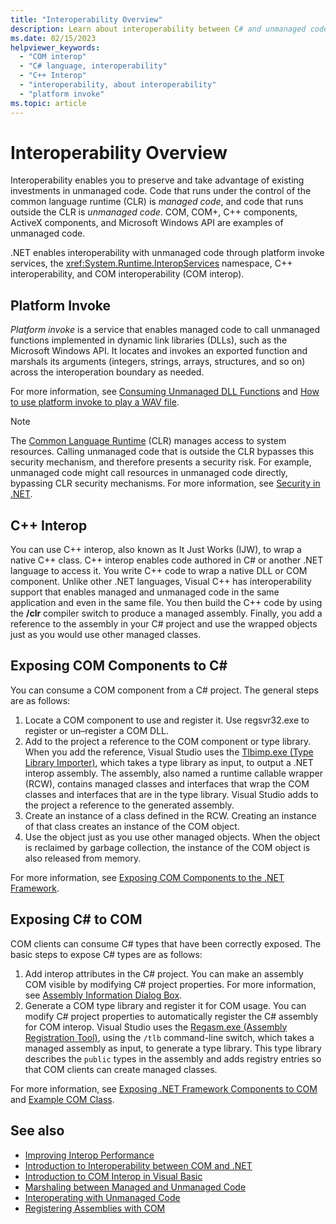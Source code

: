 ```yaml
---
title: "Interoperability Overview"
description: Learn about interoperability between C# and unmanaged code, including platform invoke, C++ interop, exposing COM components to C#, and exposing C# to COM.
ms.date: 02/15/2023
helpviewer_keywords:
  - "COM interop"
  - "C# language, interoperability"
  - "C++ Interop"
  - "interoperability, about interoperability"
  - "platform invoke"
ms.topic: article
---
```

# Interoperability Overview

Interoperability enables you to preserve and take advantage of existing investments in unmanaged code. Code that runs under the control of the common language runtime (CLR) is *managed code*, and code that runs outside the CLR is *unmanaged code*. COM, COM+, C++ components, ActiveX components, and Microsoft Windows API are examples of unmanaged code.

.NET enables interoperability with unmanaged code through platform invoke services, the <xref:System.Runtime.InteropServices> namespace, C++ interoperability, and COM interoperability (COM interop).
  
## Platform Invoke

*Platform invoke* is a service that enables managed code to call unmanaged functions implemented in dynamic link libraries (DLLs), such as the Microsoft Windows API. It locates and invokes an exported function and marshals its arguments (integers, strings, arrays, structures, and so on) across the interoperation boundary as needed.

For more information, see [Consuming Unmanaged DLL Functions](../../../framework/interop/consuming-unmanaged-dll-functions.md) and [How to use platform invoke to play a WAV file](./how-to-use-platform-invoke-to-play-a-wave-file.md).

> [!NOTE]
> The [Common Language Runtime](../../../standard/clr.md) (CLR) manages access to system resources. Calling unmanaged code that is outside the CLR bypasses this security mechanism, and therefore presents a security risk. For example, unmanaged code might call resources in unmanaged code directly, bypassing CLR security mechanisms. For more information, see [Security in .NET](../../../standard/security/index.md).

## C++ Interop

You can use C++ interop, also known as It Just Works (IJW), to wrap a native C++ class. C++ interop enables code authored in C# or another .NET language to access it. You write C++ code to wrap a native DLL or COM component. Unlike other .NET languages, Visual C++ has interoperability support that enables managed and unmanaged code in the same application and even in the same file. You then build the C++ code by using the **/clr** compiler switch to produce a managed assembly. Finally, you add a reference to the assembly in your C# project and use the wrapped objects just as you would use other managed classes.

## Exposing COM Components to C\#

You can consume a COM component from a C# project. The general steps are as follows:

1. Locate a COM component to use and register it. Use regsvr32.exe to register or un–register a COM DLL.
1. Add to the project a reference to the COM component or type library.
   When you add the reference, Visual Studio uses the [Tlbimp.exe (Type Library Importer)](../../../framework/tools/tlbimp-exe-type-library-importer.md), which takes a type library as input, to output a .NET interop assembly. The assembly, also named a runtime callable wrapper (RCW), contains managed classes and interfaces that wrap the COM classes and interfaces that are in the type library. Visual Studio adds to the project a reference to the generated assembly.  
1. Create an instance of a class defined in the RCW. Creating an instance of that class creates an instance of the COM object.
1. Use the object just as you use other managed objects. When the object is reclaimed by garbage collection, the instance of the COM object is also released from memory.

For more information, see [Exposing COM Components to the .NET Framework](../../../framework/interop/exposing-com-components.md).

## Exposing C# to COM

COM clients can consume C# types that have been correctly exposed. The basic steps to expose C# types are as follows:

1. Add interop attributes in the C# project.
   You can make an assembly COM visible by modifying C# project properties. For more information, see [Assembly Information Dialog Box](/visualstudio/ide/reference/assembly-information-dialog-box).
1. Generate a COM type library and register it for COM usage.
   You can modify C# project properties to automatically register the C# assembly for COM interop. Visual Studio uses the [Regasm.exe (Assembly Registration Tool)](../../../framework/tools/regasm-exe-assembly-registration-tool.md), using the `/tlb` command-line switch, which takes a managed assembly as input, to generate a type library. This type library describes the `public` types in the assembly and adds registry entries so that COM clients can create managed classes.

 For more information, see [Exposing .NET Framework Components to COM](../../../framework/interop/exposing-dotnet-components-to-com.md) and [Example COM Class](./example-com-class.md).

## See also

- [Improving Interop Performance](/previous-versions/msp-n-p/ff647812(v=pandp.10))
- [Introduction to Interoperability between COM and .NET](/office/client-developer/outlook/pia/introduction-to-interoperability-between-com-and-net)
- [Introduction to COM Interop in Visual Basic](../../../visual-basic/programming-guide/com-interop/introduction-to-com-interop.md)
- [Marshaling between Managed and Unmanaged Code](../../../framework/interop/interop-marshalling.md)
- [Interoperating with Unmanaged Code](../../../framework/interop/index.md)
- [Registering Assemblies with COM](../../../framework/interop/registering-assemblies-with-com.md)
